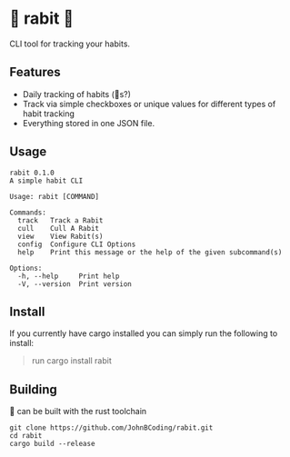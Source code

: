 # 🐇 rabit 🐇

CLI tool for tracking your habits.

## Features
- Daily tracking of habits (🐇s?)
- Track via simple checkboxes or unique values for different types of habit tracking
- Everything stored in one JSON file.

## Usage

```
rabit 0.1.0
A simple habit CLI

Usage: rabit [COMMAND]

Commands:
  track   Track a Rabit
  cull    Cull A Rabit
  view    View Rabit(s)
  config  Configure CLI Options
  help    Print this message or the help of the given subcommand(s)

Options:
  -h, --help     Print help
  -V, --version  Print version
```

## Install

If you currently have cargo installed you can simply run the following to install:

> run cargo install rabit

## Building

🐇 can be built with the rust toolchain

```
git clone https://github.com/JohnBCoding/rabit.git
cd rabit
cargo build --release
```